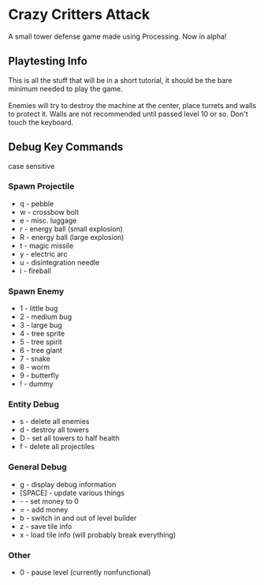 # Crazy Critters Attack
A small tower defense game made using Processing. Now in alpha!
## Playtesting Info
This is all the stuff that will be in a short tutorial, it should be the bare minimum needed to play the game. \
\
Enemies will try to destroy the machine at the center, place turrets and walls to protect it. Walls are not recommended until passed level 10 or so. Don't touch the keyboard.
## Debug Key Commands 
case sensitive
### Spawn Projectile
- q - pebble
- w - crossbow bolt
- e - misc. luggage
- r - energy ball (small explosion)
- R - energy ball (large explosion)
- t - magic missile
- y - electric arc
- u - disintegration needle
- i - fireball
### Spawn Enemy
- 1 - little bug
- 2 - medium bug
- 3 - large bug
- 4 - tree sprite
- 5 - tree spirit
- 6 - tree giant
- 7 - snake
- 8 - worm
- 9 - butterfly
- ! - dummy
### Entity Debug
- s - delete all enemies
- d - destroy all towers
- D - set all towers to half health
- f - delete all projectiles
### General Debug
- g - display debug information
- [SPACE] - update various things
- \- - set money to 0
- = - add money
- b - switch in and out of level builder
- z - save tile info
- x - load tile info (will probably break everything)
### Other
- 0 - pause level (currently nonfunctional)
